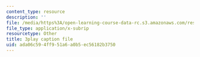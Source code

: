 ```yaml
---
content_type: resource
description: ''
file: /media/https%3A/open-learning-course-data-rc.s3.amazonaws.com/res-3-003-learn-to-build-your-own-videogame-with-the-unity-game-engine-and-microsoft-kinect-january-iap-2017/ada06c594ff951a6a0b5ec56182b3750_7a4NYOOSVfI.vtt
file_type: application/x-subrip
resourcetype: Other
title: 3play caption file
uid: ada06c59-4ff9-51a6-a0b5-ec56182b3750
---
```


